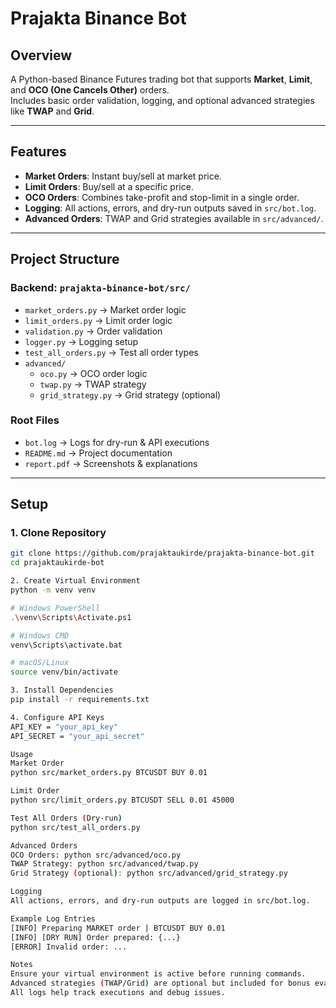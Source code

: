 # Prajakta Binance Bot

## Overview
A Python-based Binance Futures trading bot that supports **Market**, **Limit**, and **OCO (One Cancels Other)** orders.  
Includes basic order validation, logging, and optional advanced strategies like **TWAP** and **Grid**.

---

## Features
- **Market Orders**: Instant buy/sell at market price.  
- **Limit Orders**: Buy/sell at a specific price.  
- **OCO Orders**: Combines take-profit and stop-limit in a single order.  
- **Logging**: All actions, errors, and dry-run outputs saved in `src/bot.log`.  
- **Advanced Orders**: TWAP and Grid strategies available in `src/advanced/`.

---

## Project Structure

### Backend: `prajakta-binance-bot/src/`
- `market_orders.py` → Market order logic
- `limit_orders.py` → Limit order logic
- `validation.py` → Order validation
- `logger.py` → Logging setup
- `test_all_orders.py` → Test all order types
- `advanced/`
  - `oco.py` → OCO order logic
  - `twap.py` → TWAP strategy
  - `grid_strategy.py` → Grid strategy (optional)

### Root Files
- `bot.log` → Logs for dry-run & API executions
- `README.md` → Project documentation
- `report.pdf` → Screenshots & explanations

---

## Setup

### 1. Clone Repository
```bash
git clone https://github.com/prajaktaukirde/prajakta-binance-bot.git
cd prajaktaukirde-bot

2. Create Virtual Environment
python -m venv venv

# Windows PowerShell
.\venv\Scripts\Activate.ps1

# Windows CMD
venv\Scripts\activate.bat

# macOS/Linux
source venv/bin/activate

3. Install Dependencies
pip install -r requirements.txt

4. Configure API Keys
API_KEY = "your_api_key"
API_SECRET = "your_api_secret"

Usage
Market Order
python src/market_orders.py BTCUSDT BUY 0.01

Limit Order
python src/limit_orders.py BTCUSDT SELL 0.01 45000

Test All Orders (Dry-run)
python src/test_all_orders.py

Advanced Orders
OCO Orders: python src/advanced/oco.py
TWAP Strategy: python src/advanced/twap.py
Grid Strategy (optional): python src/advanced/grid_strategy.py

Logging
All actions, errors, and dry-run outputs are logged in src/bot.log.

Example Log Entries
[INFO] Preparing MARKET order | BTCUSDT BUY 0.01
[INFO] [DRY RUN] Order prepared: {...}
[ERROR] Invalid order: ...

Notes
Ensure your virtual environment is active before running commands.
Advanced strategies (TWAP/Grid) are optional but included for bonus evaluation.
All logs help track executions and debug issues.
